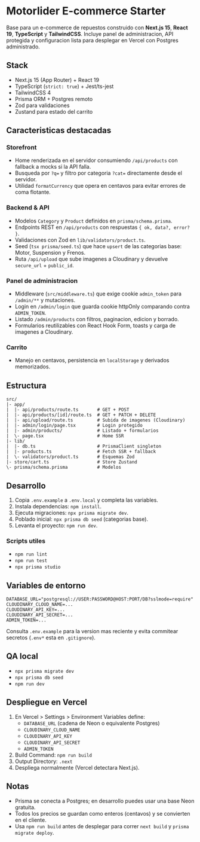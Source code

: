 # Motorlider E-commerce Starter

Base para un e-commerce de repuestos construido con **Next.js 15**, **React 19**, **TypeScript** y **TailwindCSS**. Incluye panel de administracion, API protegida y configuracion lista para desplegar en Vercel con Postgres administrado.

## Stack

- Next.js 15 (App Router) + React 19
- TypeScript (`strict: true`) + Jest/ts-jest
- TailwindCSS 4
- Prisma ORM + Postgres remoto
- Zod para validaciones
- Zustand para estado del carrito

## Caracteristicas destacadas

### Storefront

- Home renderizada en el servidor consumiendo `/api/products` con fallback a mocks si la API falla.
- Busqueda por `?q=` y filtro por categoria `?cat=` directamente desde el servidor.
- Utilidad `formatCurrency` que opera en centavos para evitar errores de coma flotante.

### Backend & API

- Modelos `Category` y `Product` definidos en `prisma/schema.prisma`.
- Endpoints REST en `/api/products` con respuestas `{ ok, data?, error? }`.
- Validaciones con Zod en `lib/validators/product.ts`.
- Seed (`tsx prisma/seed.ts`) que hace `upsert` de las categorias base: Motor, Suspension y Frenos.
- Ruta `/api/upload` que sube imagenes a Cloudinary y devuelve `secure_url` + `public_id`.

### Panel de administracion

- Middleware (`src/middleware.ts`) que exige cookie `admin_token` para `/admin/**` y mutaciones.
- Login en `/admin/login` que guarda cookie httpOnly comparando contra `ADMIN_TOKEN`.
- Listado `/admin/products` con filtros, paginacion, edicion y borrado.
- Formularios reutilizables con React Hook Form, toasts y carga de imagenes a Cloudinary.

### Carrito

- Manejo en centavos, persistencia en `localStorage` y derivados memorizados.

## Estructura

```text
src/
|- app/
|  |- api/products/route.ts       # GET + POST
|  |- api/products/[id]/route.ts  # GET + PATCH + DELETE
|  |- api/upload/route.ts         # Subida de imagenes (Cloudinary)
|  |- admin/login/page.tsx        # Login protegido
|  |- admin/products/             # Listado + formularios
|  \- page.tsx                    # Home SSR
|- lib/
|  |- db.ts                       # PrismaClient singleton
|  |- products.ts                 # Fetch SSR + fallback
|  \- validators/product.ts       # Esquemas Zod
|- store/cart.ts                  # Store Zustand
\- prisma/schema.prisma           # Modelos
```

## Desarrollo

1. Copia `.env.example` a `.env.local` y completa las variables.
2. Instala dependencias: `npm install`.
3. Ejecuta migraciones: `npx prisma migrate dev`.
4. Poblado inicial: `npx prisma db seed` (categorias base).
5. Levanta el proyecto: `npm run dev`.

### Scripts utiles

- `npm run lint`
- `npm run test`
- `npx prisma studio`

## Variables de entorno

```text
DATABASE_URL="postgresql://USER:PASSWORD@HOST:PORT/DB?sslmode=require"
CLOUDINARY_CLOUD_NAME=...
CLOUDINARY_API_KEY=...
CLOUDINARY_API_SECRET=...
ADMIN_TOKEN=...
```

Consulta `.env.example` para la version mas reciente y evita commitear secretos (`.env*` esta en `.gitignore`).

## QA local

- `npx prisma migrate dev`
- `npx prisma db seed`
- `npm run dev`

## Despliegue en Vercel

1. En Vercel > Settings > Environment Variables define:
   - `DATABASE_URL` (cadena de Neon o equivalente Postgres)
   - `CLOUDINARY_CLOUD_NAME`
   - `CLOUDINARY_API_KEY`
   - `CLOUDINARY_API_SECRET`
   - `ADMIN_TOKEN`
2. Build Command: `npm run build`
3. Output Directory: `.next`
4. Despliega normalmente (Vercel detectara Next.js).

## Notas

- Prisma se conecta a Postgres; en desarrollo puedes usar una base Neon gratuita.
- Todos los precios se guardan como enteros (centavos) y se convierten en el cliente.
- Usa `npm run build` antes de desplegar para correr `next build` y `prisma migrate deploy`.
